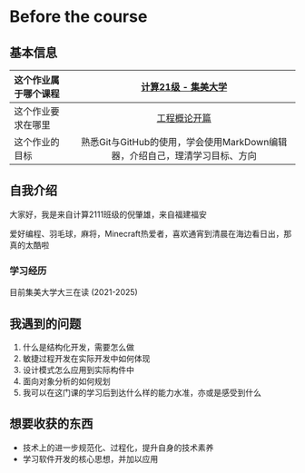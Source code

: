 # Before the course
## 基本信息
| 这个作业属于哪个课程 | [计算21级 - 集美大学](https://edu.cnblogs.com/campus/jmu/ComputerScience21) |
| :------------------- | :----------------------------------------------------------: |
| 这个作业要求在哪里   | [工程概论开篇](https://edu.cnblogs.com/campus/jmu/ComputerScience21/homework/13033) |
| 这个作业的目标       | 熟悉Git与GitHub的使用，学会使用MarkDown编辑器，介绍自己，理清学习目标、方向 |

## 自我介绍
大家好，我是来自计算2111班级的倪肇雄，来自福建福安

爱好编程、羽毛球，麻将，Minecraft热爱者，喜欢通宵到清晨在海边看日出，那真的太酷啦

### 学习经历

目前集美大学大三在读 (2021-2025)



## 我遇到的问题

1. 什么是结构化开发，需要怎么做
2. 敏捷过程开发在实际开发中如何体现
3. 设计模式怎么应用到实际构件中
4. 面向对象分析的如何规划
5. 我可以在这门课的学习后到达什么样的能力水准，亦或是感受到什么



## 想要收获的东西

- 技术上的进一步规范化、过程化，提升自身的技术素养
- 学习软件开发的核心思想，并加以应用
